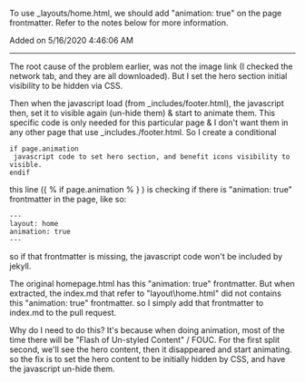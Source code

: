 To use _layouts/home.html, we should add "animation: true" on the page frontmatter.
Refer to the notes below for more information.

Added on 5/16/2020 4:46:06 AM

---
The root cause of the problem earlier, was not the image link
(I checked the network tab, and they are all downloaded).
But I set the hero section initial visibility to be hidden via CSS.

Then when the javascript load (from _includes/footer.html),
the javascript then, set it to visible again (un-hide them) & start to animate them.
This specific code is only needed for this particular page & I don't want them in any other page
that use _includes./footer.html. So I create a conditional

```
if page.animation
 javascript code to set hero section, and benefit icons visibility to visible.
endif
```
this line ({ % if page.animation % } ) is checking if there is "animation: true" frontmatter in the page, like so:
```
---
layout: home
animation: true
---
```
so if that frontmatter is missing, the javascript code won't be included by jekyll.

The original homepage.html has this "animation: true" frontmatter.
But when extracted, the index.md that refer to "layout\home.html" did not contains  this "animation: true" frontmatter.
so I simply add that frontmatter to index.md to the pull request.

Why do I need to do this?
It's because when doing animation, most of the time there will be "Flash of Un-styled Content" / FOUC.
For the first split second, we'll see the hero content, then it disappeared and start animating.
so the fix is to set the hero content to be initially hidden by CSS, and have the javascript un-hide them.

